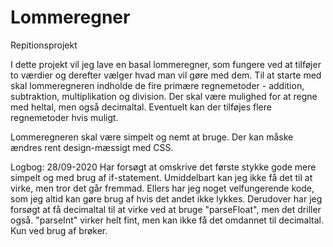 # Lommeregner
 Repitionsprojekt

 I dette projekt vil jeg lave en basal lommeregner, som fungere ved at tilføjer to værdier og derefter vælger hvad man vil gøre med dem.
 Til at starte med skal lommeregneren indholde de fire primære regnemetoder - addition, subtraktion, multiplikation og division.
 Der skal være mulighed for at regne med heltal, men også decimaltal. Eventuelt kan der tilføjes flere regnemetoder hvis muligt.

 Lommeregneren skal være simpelt og nemt at bruge. Der kan måske ændres rent design-mæssigt med CSS. 

 Logbog:
 28/09-2020
 Har forsøgt at omskrive det første stykke gode mere simpelt og med brug af if-statement. Umiddelbart kan jeg ikke få det til at virke, men tror det går fremmad.
 Ellers har jeg noget velfungerende kode, som jeg altid kan gøre brug af hvis det andet ikke lykkes. 
 Derudover har jeg forsøgt at få decimaltal til at virke ved at bruge "parseFloat", men det driller også. "parseInt" virker helt fint, men kan ikke få det omdannet til decimaltal.
 Kun ved brug af brøker.
